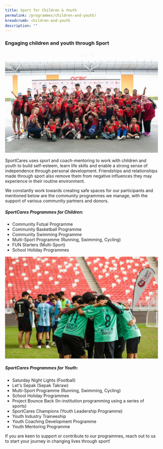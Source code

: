 ```yaml
---
title: Sport for Children & Youth
permalink: /programmes/children-and-youth/
breadcrumb: children-and-youth
description: ""
---
```

### Engaging children and youth through Sport

![](/images/duathlon_2.JPG)

SportCares uses sport and coach-mentoring to work with children and youth to build self-esteem, learn life skills and enable a strong sense of independence through personal development. Friendships and relationships made through sport also remove them from negative influences they may experience in their routine environment.

We constantly work towards creating safe spaces for our participants and mentioned below are the community programmes we manage, with the support of various community partners and donors.

##### SportCares Programmes for Children:
* Community Futsal Programme
* Community Basketball Programme
* Community Swimming Programme 
* Multi-Sport Programme (Running, Swimming, Cycling) 
* FUN Starters (Multi-Sport) 
* School Holiday Programmes

![](/images/snl-2022-1.JPG)

##### SportCares Programmes for Youth:
* Saturday Night Lights (Football)
* Let's Sepak (Sepak Takraw) 
* Multi-Sport Programme (Running, Swimming, Cycling) 
* School Holiday Programmes
* Project Bounce Back (In-institution programming using a series of sports)
* SportCares Champions (Youth Leadership Programme) 
* Youth Industry Traineeship
* Youth Coaching Development Programme
* Youth Mentoring Programme

If you are keen to support or contribute to our programmes, reach out to us  to start your journey in changing lives through sport!